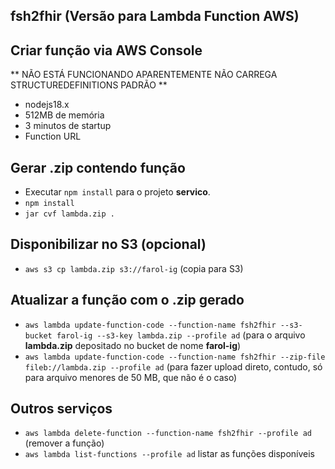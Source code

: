 ## fsh2fhir (Versão para Lambda Function AWS)

## Criar função via AWS Console

** NÃO ESTÁ FUNCIONANDO APARENTEMENTE NÃO CARREGA STRUCTUREDEFINITIONS PADRÃO **

- nodejs18.x
- 512MB de memória
- 3 minutos de startup
- Function URL

## Gerar .zip contendo função

- Executar `npm install` para o projeto **servico**.
- `npm install`
- `jar cvf lambda.zip .`

## Disponibilizar no S3 (opcional)

- `aws s3 cp lambda.zip s3://farol-ig` (copia para S3)

## Atualizar a função com o .zip gerado

- `aws lambda update-function-code --function-name fsh2fhir --s3-bucket farol-ig --s3-key lambda.zip --profile ad` (para o arquivo **lambda.zip** depositado no bucket de nome **farol-ig**)
- `aws lambda update-function-code --function-name fsh2fhir --zip-file fileb://lambda.zip --profile ad` (para fazer upload direto, contudo, só para arquivo menores de 50 MB, que não é o caso)

## Outros serviços

- `aws lambda delete-function --function-name fsh2fhir --profile ad` (remover a função)
- `aws lambda list-functions --profile ad` listar as funções disponíveis
